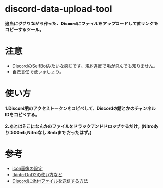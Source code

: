# discord-data-upload-tool
#### 適当にググりながら作った、Discordにファイルをアップロードして直リンクをコピーするツール。

# 注意
- DiscordのSelfBotみたいな感じです。規約違反で垢が飛んでも知りません。
- 自己責任で使いましょう。

# 使い方
#### 1.Discord垢のアクセストークンをコピペして、Discordの鯖とかのチャンネルIDをコピペする。
#### 2.あとはそこになんかのファイルをドラックアンドドロップするだけ。(Nitroあり:500mb,Nitroなし:8mbまで だったはず。)

# 参考
- <a href="https://rikoubou.hatenablog.com/entry/2022/01/21/174800">icon画像の設定</a>
- <a href="https://qiita.com/bassan/items/0094379024a3e88d4d23">tkinterDnD2の使い方など</a>
- <a href="https://qiita.com/ABBBB/items/e6bdf7fc94b8f6f72a01#添付ファイルだけ">Discordに添付ファイルを送信する方法</a>
